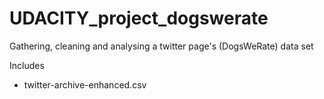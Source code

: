 # UDACITY_project_dogswerate
Gathering, cleaning and analysing a twitter page's (DogsWeRate) data set

Includes
- twitter-archive-enhanced.csv
